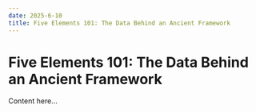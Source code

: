 ```yaml
---
date: 2025-6-10
title: Five Elements 101: The Data Behind an Ancient Framework
---
```


# Five Elements 101: The Data Behind an Ancient Framework

Content here...